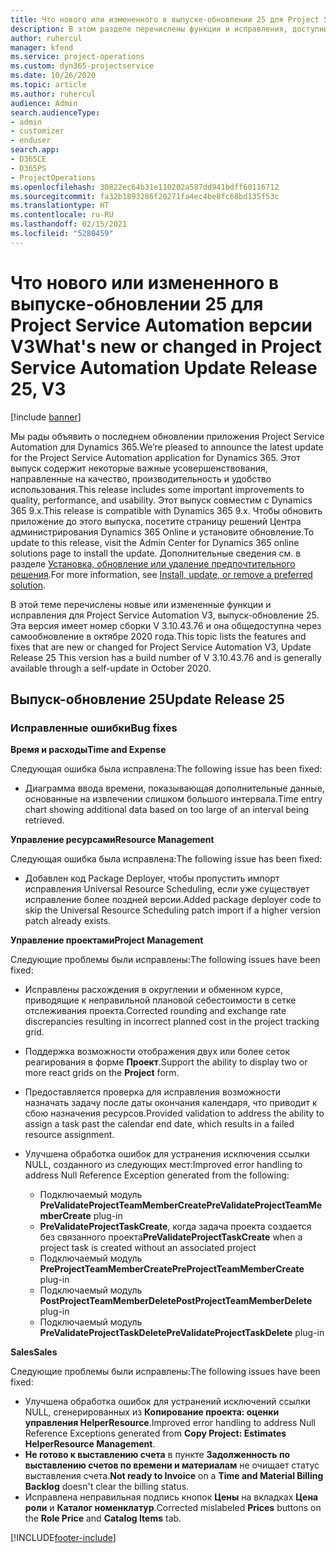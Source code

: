 ```yaml
---
title: Что нового или измененного в выпуске-обновлении 25 для Project Service Automation версии V3
description: В этом разделе перечислены функции и исправления, доступные в выпуске-обновлении 25 для Project Service Automation версии V3.
author: ruhercul
manager: kfend
ms.service: project-operations
ms.custom: dyn365-projectservice
ms.date: 10/26/2020
ms.topic: article
ms.author: ruhercul
audience: Admin
search.audienceType:
- admin
- customizer
- enduser
search.app:
- D365CE
- D365PS
- ProjectOperations
ms.openlocfilehash: 30822ec64b31e110202a587dd941bdff60116712
ms.sourcegitcommit: fa32b1893286f20271fa4ec4be8fc68bd135f53c
ms.translationtype: HT
ms.contentlocale: ru-RU
ms.lasthandoff: 02/15/2021
ms.locfileid: "5280459"
---
```

# <a name="whats-new-or-changed-in-project-service-automation-update-release-25-v3"></a><span data-ttu-id="77f69-103">Что нового или измененного в выпуске-обновлении 25 для Project Service Automation версии V3</span><span class="sxs-lookup"><span data-stu-id="77f69-103">What's new or changed in Project Service Automation Update Release 25, V3</span></span>

[!include [banner](../includes/psa-now-project-operations.md)]

<span data-ttu-id="77f69-104">Мы рады объявить о последнем обновлении приложения Project Service Automation для Dynamics 365.</span><span class="sxs-lookup"><span data-stu-id="77f69-104">We’re pleased to announce the latest update for the Project Service Automation application for Dynamics 365.</span></span> <span data-ttu-id="77f69-105">Этот выпуск содержит некоторые важные усовершенствования, направленные на качество, производительность и удобство использования.</span><span class="sxs-lookup"><span data-stu-id="77f69-105">This release includes some important improvements to quality, performance, and usability.</span></span> <span data-ttu-id="77f69-106">Этот выпуск совместим с Dynamics 365 9.x.</span><span class="sxs-lookup"><span data-stu-id="77f69-106">This release is compatible with Dynamics 365 9.x.</span></span> <span data-ttu-id="77f69-107">Чтобы обновить приложение до этого выпуска, посетите страницу решений Центра администрирования Dynamics 365 Online и установите обновление.</span><span class="sxs-lookup"><span data-stu-id="77f69-107">To update to this release, visit the Admin Center for Dynamics 365 online solutions page to install the update.</span></span> <span data-ttu-id="77f69-108">Дополнительные сведения см. в разделе [Установка, обновление или удаление предпочтительного решения](https://docs.microsoft.com/power-platform/admin/install-remove-preferred-solution).</span><span class="sxs-lookup"><span data-stu-id="77f69-108">For more information, see [Install, update, or remove a preferred solution](https://docs.microsoft.com/power-platform/admin/install-remove-preferred-solution).</span></span>

<span data-ttu-id="77f69-109">В этой теме перечислены новые или измененные функции и исправления для Project Service Automation V3, выпуск-обновление 25. Эта версия имеет номер сборки V 3.10.43.76 и она общедоступна через самообновление в октябре 2020 года.</span><span class="sxs-lookup"><span data-stu-id="77f69-109">This topic lists the features and fixes that are new or changed for Project Service Automation V3, Update Release 25 This version has a build number of V 3.10.43.76 and is generally available through a self-update in October 2020.</span></span>

## <a name="update-release-25"></a><span data-ttu-id="77f69-110">Выпуск-обновление 25</span><span class="sxs-lookup"><span data-stu-id="77f69-110">Update Release 25</span></span>

### <a name="bug-fixes"></a><span data-ttu-id="77f69-111">Исправленные ошибки</span><span class="sxs-lookup"><span data-stu-id="77f69-111">Bug fixes</span></span>

<span data-ttu-id="77f69-112">**Время и расходы**</span><span class="sxs-lookup"><span data-stu-id="77f69-112">**Time and Expense**</span></span>

<span data-ttu-id="77f69-113">Следующая ошибка была исправлена:</span><span class="sxs-lookup"><span data-stu-id="77f69-113">The following issue has been fixed:</span></span>

- <span data-ttu-id="77f69-114">Диаграмма ввода времени, показывающая дополнительные данные, основанные на извлечении слишком большого интервала.</span><span class="sxs-lookup"><span data-stu-id="77f69-114">Time entry chart showing additional data based on too large of an interval being retrieved.</span></span>

<span data-ttu-id="77f69-115">**Управление ресурсами**</span><span class="sxs-lookup"><span data-stu-id="77f69-115">**Resource Management**</span></span>

<span data-ttu-id="77f69-116">Следующая ошибка была исправлена:</span><span class="sxs-lookup"><span data-stu-id="77f69-116">The following issue has been fixed:</span></span>

- <span data-ttu-id="77f69-117">Добавлен код Package Deployer, чтобы пропустить импорт исправления Universal Resource Scheduling, если уже существует исправление более поздней версии.</span><span class="sxs-lookup"><span data-stu-id="77f69-117">Added package deployer code to skip the Universal Resource Scheduling patch import if a higher version patch already exists.</span></span>

<span data-ttu-id="77f69-118">**Управление проектами**</span><span class="sxs-lookup"><span data-stu-id="77f69-118">**Project Management**</span></span>

<span data-ttu-id="77f69-119">Следующие проблемы были исправлены:</span><span class="sxs-lookup"><span data-stu-id="77f69-119">The following issues have been fixed:</span></span>

- <span data-ttu-id="77f69-120">Исправлены расхождения в округлении и обменном курсе, приводящие к неправильной плановой себестоимости в сетке отслеживания проекта.</span><span class="sxs-lookup"><span data-stu-id="77f69-120">Corrected rounding and exchange rate discrepancies resulting in incorrect planned cost in the project tracking grid.</span></span>
- <span data-ttu-id="77f69-121">Поддержка возможности отображения двух или более сеток реагирования в форме **Проект**.</span><span class="sxs-lookup"><span data-stu-id="77f69-121">Support the ability to display two or more react grids on the **Project** form.</span></span>
- <span data-ttu-id="77f69-122">Предоставляется проверка для исправления возможности назначать задачу после даты окончания календаря, что приводит к сбою назначения ресурсов.</span><span class="sxs-lookup"><span data-stu-id="77f69-122">Provided validation to address the ability to assign a task past the calendar end date, which results in a failed resource assignment.</span></span>
- <span data-ttu-id="77f69-123">Улучшена обработка ошибок для устранения исключения ссылки NULL, созданного из следующих мест:</span><span class="sxs-lookup"><span data-stu-id="77f69-123">Improved error handling to address Null Reference Exception generated from the following:</span></span>

    - <span data-ttu-id="77f69-124">Подключаемый модуль **PreValidateProjectTeamMemberCreate**</span><span class="sxs-lookup"><span data-stu-id="77f69-124">**PreValidateProjectTeamMemberCreate** plug-in</span></span>
    - <span data-ttu-id="77f69-125">**PreValidateProjectTaskCreate**, когда задача проекта создается без связанного проекта</span><span class="sxs-lookup"><span data-stu-id="77f69-125">**PreValidateProjectTaskCreate** when a project task is created without an associated project</span></span>
    - <span data-ttu-id="77f69-126">Подключаемый модуль **PreProjectTeamMemberCreate**</span><span class="sxs-lookup"><span data-stu-id="77f69-126">**PreProjectTeamMemberCreate** plug-in</span></span>
    - <span data-ttu-id="77f69-127">Подключаемый модуль **PostProjectTeamMemberDelete**</span><span class="sxs-lookup"><span data-stu-id="77f69-127">**PostProjectTeamMemberDelete** plug-in</span></span>
    - <span data-ttu-id="77f69-128">Подключаемый модуль **PreValidateProjectTaskDelete**</span><span class="sxs-lookup"><span data-stu-id="77f69-128">**PreValidateProjectTaskDelete** plug-in</span></span>

<span data-ttu-id="77f69-129">**Sales**</span><span class="sxs-lookup"><span data-stu-id="77f69-129">**Sales**</span></span>

<span data-ttu-id="77f69-130">Следующие проблемы были исправлены:</span><span class="sxs-lookup"><span data-stu-id="77f69-130">The following issues have been fixed:</span></span>

- <span data-ttu-id="77f69-131">Улучшена обработка ошибок для устранений исключений ссылки NULL, сгенерированных из **Копирование проекта: оценки управления HelperResource**.</span><span class="sxs-lookup"><span data-stu-id="77f69-131">Improved error handling to address Null Reference Exceptions generated from **Copy Project: Estimates HelperResource Management**.</span></span>
- <span data-ttu-id="77f69-132">**Не готово к выставлению счета** в пункте **Задолженность по выставлению счетов по времени и материалам** не очищает статус выставления счета.</span><span class="sxs-lookup"><span data-stu-id="77f69-132">**Not ready to Invoice** on a **Time and Material Billing Backlog** doesn't clear the billing status.</span></span>
- <span data-ttu-id="77f69-133">Исправлена неправильная подпись кнопок **Цены** на вкладках **Цена роли** и **Каталог номенклатур**.</span><span class="sxs-lookup"><span data-stu-id="77f69-133">Corrected mislabeled **Prices** buttons on the **Role Price** and **Catalog Items** tab.</span></span>


[!INCLUDE[footer-include](../includes/footer-banner.md)]